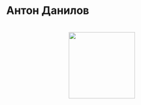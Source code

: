 # Антон Данилов
<div align="center" style="margin: 40px 0">
   <a href="https://www.linkedin.com/in/anton-danilov-b81994215/">
       <img width="175px" src="https://img.shields.io/badge/LinkedIn-0077B5?style=for-the-badge&logo=linkedin&logoColor=white">
   </a>
</div>
